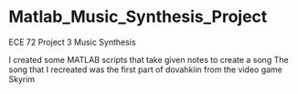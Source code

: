 # Matlab_Music_Synthesis_Project

ECE 72 Project 3 Music Synthesis

I created some MATLAB scripts that take given notes to create a song
The song that I recreated was the first part of dovahkiin from the video game Skyrim
